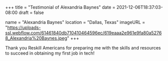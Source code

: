 +++
title = "Testimonial of Alexandria Baynes"
date = 2021-12-06T18:37:03-08:00
draft = false

name = "Alexandria Baynes"
location = "Dallas, Texas"
imageURL = "https://uploads-ssl.webflow.com/61461840db710410464596ec/619eaaa2e961e9fa80a52768_Alexandria%20Baynes.jpeg"
+++

Thank you Reskill Americans for preparing me with the skills and resources to succeed in obtaining my first job in tech!
